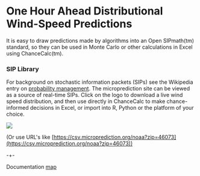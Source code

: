 # One Hour Ahead Distributional Wind-Speed Predictions

It is easy to draw predictions made by algorithms into an Open SIPmath(tm) standard, so they can be used
in Monte Carlo or other calculations in Excel using ChanceCalc(tm). 

### SIP Library

For background on stochastic information packets (SIPs) see the Wikipedia entry on [probability management](https://en.wikipedia.org/wiki/Probability_management). The microprediction site can be viewed as a source of real-time SIPs. Click on the logo to download a live wind speed distribution, and then use directly in ChanceCalc to make chance-informed decisions in Excel, or import into R, Python or the 
platform of your choice.

<a href="https://csv.microprediction.org/noaa"><img src="/microprediction/assets/images/micro_name_new_logo.png"> </a> 

(Or use URL's like [https://csv.microprediction.org/noaa?zip=46073](https://csv.microprediction.org/noaa?zip=46073))

-+- 

Documentation [map](https://microprediction.github.io/microprediction/map.html)
 
